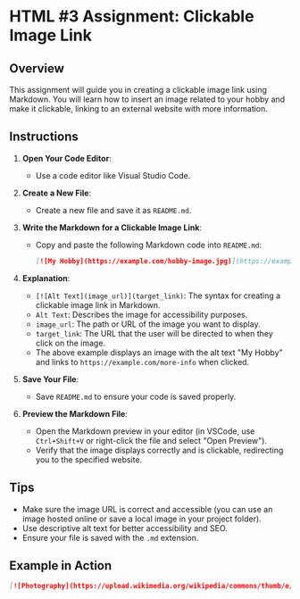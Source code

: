 # HTML #3 Assignment: Clickable Image Link

## Overview

This assignment will guide you in creating a clickable image link using Markdown. You will learn how to insert an image related to your hobby and make it clickable, linking to an external website with more information.

## Instructions

1. **Open Your Code Editor**:
   - Use a code editor like Visual Studio Code.

2. **Create a New File**:
   - Create a new file and save it as `README.md`.

3. **Write the Markdown for a Clickable Image Link**:
   - Copy and paste the following Markdown code into `README.md`:

     ```markdown
     [![My Hobby](https://example.com/hobby-image.jpg)](https://example.com/more-info)
     ```

4. **Explanation**:
   - `[![Alt Text](image_url)](target_link)`: The syntax for creating a clickable image link in Markdown.
   - `Alt Text`: Describes the image for accessibility purposes.
   - `image_url`: The path or URL of the image you want to display.
   - `target_link`: The URL that the user will be directed to when they click on the image.
   - The above example displays an image with the alt text "My Hobby" and links to `https://example.com/more-info` when clicked.

5. **Save Your File**:
   - Save `README.md` to ensure your code is saved properly.

6. **Preview the Markdown File**:
   - Open the Markdown preview in your editor (in VSCode, use `Ctrl+Shift+V` or right-click the file and select "Open Preview").
   - Verify that the image displays correctly and is clickable, redirecting you to the specified website.

## Tips

- Make sure the image URL is correct and accessible (you can use an image hosted online or save a local image in your project folder).
- Use descriptive alt text for better accessibility and SEO.
- Ensure your file is saved with the `.md` extension.

## Example in Action

```markdown
[![Photography](https://upload.wikimedia.org/wikipedia/commons/thumb/e/ec/Nikon_D5100.jpg/800px-Nikon_D5100.jpg)](https://www.photographyblog.com)